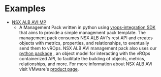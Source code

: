 Examples
========

- [NSX ALB AVI MP](https://gitlab.eng.vmware.com/cmbu-tvg/nxl-alb-avi-mp)
   - A Management Pack written in python using [vrops-integration SDK](../README.md) that aims to provide a simple
management pack template. The management pack consumes NSX ALB AVI's rest API and creates objects with metrics,
properties, and relationships, to eventually send them to vROps. NSX ALB AVI management pack also uses our
[python package](../lib/python/README.md) , an object model for interacting with the vROps containerized API, to
facilitate the building of objects, metrics, relationships, and more. For more information about NSX ALB AVI visit
VMware's [product page](https://www.vmware.com/products/nsx-advanced-load-balancer.html).